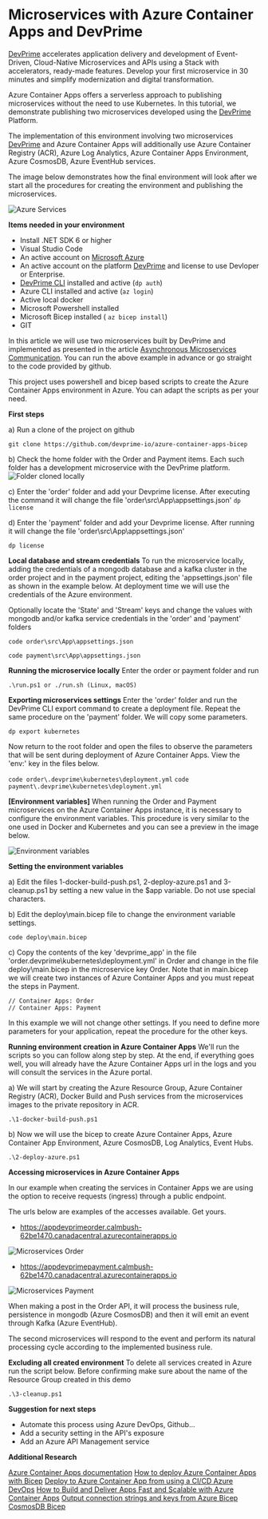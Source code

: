 # Microservices with Azure Container Apps and DevPrime 
[DevPrime](https://devprime.io) accelerates application delivery and development of Event-Driven, Cloud-Native Microservices and APIs using a Stack with accelerators, ready-made features. Develop your first microservice in 30 minutes and simplify modernization and digital transformation.

Azure Container Apps offers a serverless approach to publishing microservices without the need to use Kubernetes. In this tutorial, we demonstrate publishing two microservices developed using the [DevPrime](https://devprime.io) Platform.

The implementation of this environment involving two microservices [DevPrime](https://devprime.io) and Azure Container Apps will additionally use Azure Container Registry (ACR), Azure Log Analytics, Azure Container Apps Environment, Azure CosmosDB, Azure EventHub services.

The image below demonstrates how the final environment will look after we start all the procedures for creating the environment and publishing the microservices. 

![Azure Services](/public-images/azure-aca-01.png)

**Items needed in your environment**
- Install .NET SDK 6 or higher
- Visual Studio Code
- An active account on [Microsoft Azure](https://azure.com)
- An active account on the platform [DevPrime](https://devprime.io) and license to use Devloper or Enterprise.
- [DevPrime CLI](../../../getting-started/) installed and active (`dp auth`)
- Azure CLI installed and active (`az login`)
- Active local docker
- Microsoft Powershell installed
- Microsoft Bicep installed ( `az bicep install`)
- GIT

In this article we will use two microservices built by DevPrime and implemented as presented in the article [Asynchronous Microservices Communication](https://docs.devprime.tech/how-to/asynchronous-microservices-communication/). You can run the above example in advance or go straight to the code provided by github.

This project uses powershell and bicep based scripts to create the Azure Container Apps environment in Azure. You can adapt the scripts as per your need.

**First steps**

a) Run a clone of the project on github

`git clone https://github.com/devprime-io/azure-container-apps-bicep`

b) Check the home folder with the Order and Payment items. Each such folder has a development microservice with the DevPrime platform.
![Folder cloned locally](/public-images/azure-aca-02.png)

c) Enter the 'order' folder and add your Devprime license. After executing the command it will change the file 'order\src\App\appsettings.json'
`dp license`

d) Enter the 'payment' folder and add your Devprime license. After running it will change the file 'order\src\App\appsettings.json' 

`dp license`

**Local database and stream credentials**
To run the microservice locally, adding the credentials of a mongodb database and a kafka cluster in the order project and in the payment project, editing the 'appsettings.json' file as shown in the example below. At deployment time we will use the credentials of the Azure environment.

Optionally locate the 'State' and 'Stream' keys and change the values with mongodb and/or kafka service credentials in the 'order' and 'payment' folders

`code order\src\App\appsettings.json`

`code payment\src\App\appsettings.json`

**Running the microservice locally**
Enter the order or payment folder and run

`.\run.ps1 or ./run.sh (Linux, macOS)`

**Exporting microservices settings**
Enter the 'order' folder and run the DevPrime CLI export command to create a deployment file. Repeat the same procedure on the 'payment' folder. We will copy some parameters.

`dp export kubernetes`

Now return to the root folder and open the files to observe the parameters that will be sent
during deployment of Azure Container Apps. View the 'env:' key in the files below.

`code order\.devprime\kubernetes\deployment.yml`
`code payment\.devprime\kubernetes\deployment.yml`

**[Environment variables]**
When running the Order and Payment microservices on the Azure Container Apps instance, it is necessary to configure the environment variables. This procedure is very similar to the one used in Docker and Kubernetes and you can see a preview in the image below.

![Environment variables](/public-images/azure-aca-03.png)

**Setting the environment variables**

a) Edit the files 1-docker-build-push.ps1, 2-deploy-azure.ps1 and 3-cleanup.ps1 by setting a new value in the $app variable. Do not use special characters.

b) Edit the deploy\main.bicep file to change the environment variable settings.

`code deploy\main.bicep`

c) Copy the contents of the key 'devprime_app' in the file 'order\.devprime\kubernetes\deployment.yml' in Order and change in the file deploy\main.bicep in the microservice key Order. Note that in main.bicep we will create two instances of Azure Container Apps and you must repeat the steps in Payment.
```
// Container Apps: Order
// Container Apps: Payment
```
In this example we will not change other settings. If you need to define more parameters for your application, repeat the procedure for the other keys.

**Running environment creation in Azure Container Apps**
We'll run the scripts so you can follow along step by step. At the end, if everything goes well, you will already have the Azure Container Apps url in the logs and you will consult the services in the Azure portal.

a) We will start by creating the Azure Resource Group, Azure Container Registry (ACR), Docker Build and Push services from the microservices images to the private repository in ACR.

`.\1-docker-build-push.ps1`

b) Now we will use the bicep to create Azure Container Apps, Azure Container App Environment, Azure CosmosDB, Log Analytics, Event Hubs.

`.\2-deploy-azure.ps1`

**Accessing microservices in Azure Container Apps**

In our example when creating the services in Container Apps we are using the option to receive requests (ingress) through a public endpoint.

The urls below are examples of the accesses available. Get yours.

- https://appdevprimeorder.calmbush-62be1470.canadacentral.azurecontainerapps.io

![Microservices Order](/public-images/azure-aca-04.png)

- https://appdevprimepayment.calmbush-62be1470.canadacentral.azurecontainerapps.io

![Microservices Payment](/public-images/azure-aca-05.png)

When making a post in the Order API, it will process the business rule, persistence in mongodb (Azure CosmosDB) and then it will emit an event through Kafka (Azure EventHub).

The second microservices will respond to the event and perform its natural processing cycle according to the implemented business rule.

**Excluding all created environment**
To delete all services created in Azure run the script below. Before confirming make sure about the name of the Resource Group created in this demo

`.\3-cleanup.ps1`


**Suggestion for next steps**
- Automate this process using Azure DevOps, Github...
- Add a security setting in the API's exposure
- Add an Azure API Management service

**Additional Research**

[Azure Container Apps documentation](https://docs.microsoft.com/en-us/azure/container-apps/)
[How to deploy Azure Container Apps with Bicep](https://www.thorsten-hans.com/how-to-deploy-azure-container-apps-with-bicep/)
[Deploy to Azure Container App from using a CI/CD Azure DevOps](https://thomasthornton.cloud/2022/02/11/deploy-to-azure-container-app-from-azure-container-registry-using-a-ci-cd-azure-devops-pipeline-and-azure-cli%EF%BF%BC/)
[How to Build and Deliver Apps Fast and Scalable with Azure Container Apps](https://www.youtube.com/watch?v=b3dopSTnSRg)
[Output connection strings and keys from Azure Bicep](https://blog.johnnyreilly.com/2021/07/07/output-connection-strings-and-keys-from-azure-bicep/)
[CosmosDB Bicep](https://docs.microsoft.com/en-us/azure/cosmos-db/mongodb/manage-with-bicep)
